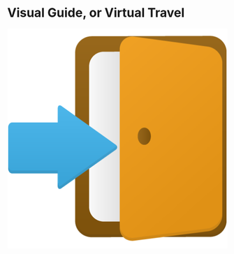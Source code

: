 <!DOCTYPE html>
<html>
<h1>Visual Guide, or Virtual Travel</h1>
<img src="./public/images/login.png" >
</html>
